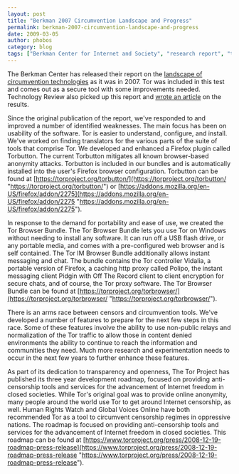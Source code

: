 ```yaml
---
layout: post
title: "Berkman 2007 Circumvention Landscape and Progress"
permalink: berkman-2007-circumvention-landscape-and-progress
date: 2009-03-05
author: phobos
category: blog
tags: ["Berkman Center for Internet and Society", "research report", "tool comparison"]
---
```


The Berkman Center has released their report on the [landscape of circumvention technologies](http://cyber.law.harvard.edu/publications/2009/2007_Circumvention_Landscape_Report) as it was in 2007. Tor was included in this test and comes out as a secure tool with some improvements needed. Technology Review also picked up this report and [wrote an article](http://www.technologyreview.com/web/22252/page1/) on the results.

Since the original publication of the report, we've responded to and improved a number of identified weaknesses. The main focus has been on usability of the software. Tor is easier to understand, configure, and install. We've worked on finding translators for the various parts of the suite of tools that comprise Tor. We developed and enhanced a Firefox plugin called Torbutton. The current Torbutton mitigates all known browser-based anonymity attacks. Torbutton is included in our bundles and is automatically installed into the user's Firefox browser configuration. Torbutton can be found at [https://torproject.org/torbutton/](https://torproject.org/torbutton/ "https://torproject.org/torbutton/") or [https://addons.mozilla.org/en-US/firefox/addon/2275](https://addons.mozilla.org/en-US/firefox/addon/2275 "https://addons.mozilla.org/en-US/firefox/addon/2275").

In response to the demand for portability and ease of use, we created the Tor Browser Bundle. The Tor Browser Bundle lets you use Tor on Windows without needing to install any software. It can run off a USB flash drive, or any portable media, and comes with a pre-configured web browser and is self contained. The Tor IM Browser Bundle additionally allows instant messaging and chat. The bundle contains the Tor controller Vidalia, a portable version of Firefox, a caching http proxy called Polipo, the instant messaging client Pidgin with Off The Record client to client encryption for secure chats, and of course, the Tor proxy software. The Tor Browser Bundle can be found at [https://torproject.org/torbrowser/](https://torproject.org/torbrowser/ "https://torproject.org/torbrowser/").

There is an arms race between censors and circumvention tools. We've developed a number of features to prepare for the next few steps in this race. Some of these features involve the ability to use non-public relays and normalization of the Tor traffic to allow those in content denied environments the ability to continue to reach the information and communities they need. Much more research and experimentation needs to occur in the next few years to further enhance these features.

As part of its dedication to transparency and openness, The Tor Project has published its three year development roadmap, focused on providing anti-censorship tools and services for the advancement of Internet freedom in closed societies. While Tor's original goal was to provide online anonymity, many people around the world use Tor to get around Internet censorship, as well. Human Rights Watch and Global Voices Online have both recommended Tor as a tool to circumvent censorship regimes in oppressive nations. The roadmap is focused on providing anti-censorship tools and services for the advancement of Internet freedom in closed societies. This roadmap can be found at [https://www.torproject.org/press/2008-12-19-roadmap-press-release](https://www.torproject.org/press/2008-12-19-roadmap-press-release "https://www.torproject.org/press/2008-12-19-roadmap-press-release").

